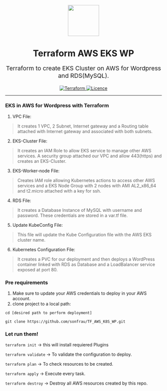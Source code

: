 <p align="center"> <img src="https://user-images.githubusercontent.com/50652676/62349836-882fef80-b51e-11e9-99e3-7b974309c7e3.png" width="100" height="100"></p>


<h1 align="center">
    Terraform AWS EKS WP
</h1>

<p align="center" style="font-size: 1.2rem;"> 
    Terraform to create EKS Cluster on AWS for Wordpress and RDS(MySQL).
     </p>

<p align="center">

<a href="https://www.terraform.io">
  <img src="https://img.shields.io/badge/Terraform-v0.13-green" alt="Terraform">
</a>
<a href="LICENSE.md">
  <img src="https://img.shields.io/badge/License-MIT-blue.svg" alt="Licence">
</a>


</p>
<p align="center">

</p>
<hr>

### EKS in AWS for Wordpress with Terraform

1. VPC File:
> It creates 1 VPC, 2 Subnet, Internet gateway and a Routing table attached with Internet gateway and associated with both subnets.

2. EKS-Cluster File:
> It creates an IAM Role to allow EKS service to manage other AWS services. A security group attached our VPC and allow 443(https) and creates an EKS-Cluster.

3. EKS-Worker-node File:
> Creates IAM role allowing Kubernetes actions to access other AWS services and a EKS Node Group with 2 nodes with AMI AL2_x86_64 and t2.micro attached with a key for ssh.

4. RDS File:
> It creates a Database Instance of MySQL with username and password. These credentials are stored in a var.tf file.

5. Update KubeConfig File:
> This file will update the Kube Configuration file with the AWS EKS cluster name.

6. Kubernetes Configuration File:
> It creates a PVC for our deployment and then deploys a WordPress container linked with RDS as Database and a LoadBalancer service exposed at port 80.

### Pre requirements
1. Make sure to update your AWS credentials to deploy in your AWS account.
2. clone project to a local path:

`cd [desired path to perform deployment]`

`git clone https://github.com/sonfrau/TF_AWS_K8S_WP.git`

### Let run them!
`terraform init` → this will install requiered Plugins

`terraform validate` → To validate the configuration to deploy.

`terraform plan` → To check resources to be created.

`terraform apply` → Execute every task.

`terraform destroy` → Destroy all AWS resources created by this repo.

